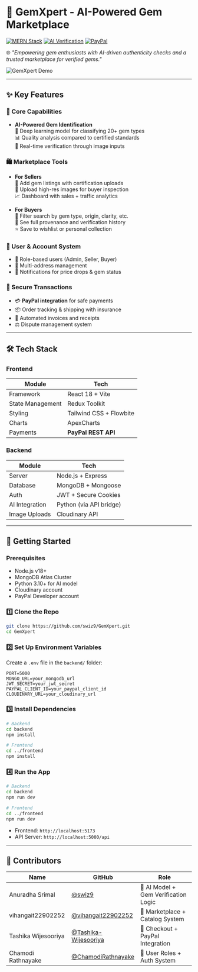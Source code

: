 
# 💎 GemXpert - AI-Powered Gem Marketplace

[![MERN Stack](https://img.shields.io/badge/MERN-Full%20Stack-blue?style=flat&logo=mongodb&logoColor=white)](https://www.mongodb.com/mern-stack)
[![AI Verification](https://img.shields.io/badge/AI-Gem%20Verification-FF6F00?style=flat&logo=openai)](https://arxiv.org/abs/2108.07258)
[![PayPal](https://img.shields.io/badge/Payments-Powered%20by%20PayPal-00457C?style=flat&logo=paypal)](https://developer.paypal.com)

🌐 *"Empowering gem enthusiasts with AI-driven authenticity checks and a trusted marketplace for verified gems."*

![GemXpert Demo](https://via.placeholder.com/1280x500.png?text=GemXpert+AI+Marketplace+Preview)

---

## ✨ Key Features

### 🔬 Core Capabilities
- **AI-Powered Gem Identification**  
  🧠 Deep learning model for classifying 20+ gem types  
  📊 Quality analysis compared to certified standards  
  🧪 Real-time verification through image inputs

### 🛍️ Marketplace Tools
- **For Sellers**  
  💎 Add gem listings with certification uploads  
  📸 Upload high-res images for buyer inspection  
  📈 Dashboard with sales + traffic analytics

- **For Buyers**  
  🔎 Filter search by gem type, origin, clarity, etc.  
  📖 See full provenance and verification history  
  ⭐ Save to wishlist or personal collection

### 👥 User & Account System
- 👤 Role-based users (Admin, Seller, Buyer)  
- 📍 Multi-address management  
- 🔔 Notifications for price drops & gem status

### 🛒 Secure Transactions
- 💳 **PayPal integration** for safe payments  
- 📦 Order tracking & shipping with insurance  
- 🧾 Automated invoices and receipts  
- ⚖️ Dispute management system

---

## 🛠 Tech Stack

### Frontend
| Module            | Tech                     |
|------------------|--------------------------|
| Framework        | React 18 + Vite          |
| State Management | Redux Toolkit            |
| Styling          | Tailwind CSS + Flowbite  |
| Charts           | ApexCharts               |
| Payments         | **PayPal REST API**      |

### Backend
| Module            | Tech                     |
|------------------|--------------------------|
| Server           | Node.js + Express        |
| Database         | MongoDB + Mongoose       |
| Auth             | JWT + Secure Cookies     |
| AI Integration   | Python (via API bridge)  |
| Image Uploads    | Cloudinary API           |

---

## 🚀 Getting Started

### Prerequisites
- Node.js v18+
- MongoDB Atlas Cluster
- Python 3.10+ for AI model
- Cloudinary account
- PayPal Developer account

### 1️⃣ Clone the Repo

```bash
git clone https://github.com/swiz9/GemXpert.git
cd GemXpert
```

### 2️⃣ Set Up Environment Variables

Create a `.env` file in the `backend/` folder:

```env
PORT=5000
MONGO_URL=your_mongodb_url
JWT_SECRET=your_jwt_secret
PAYPAL_CLIENT_ID=your_paypal_client_id
CLOUDINARY_URL=your_cloudinary_url
```

### 3️⃣ Install Dependencies

```bash
# Backend
cd backend
npm install

# Frontend
cd ../frontend
npm install
```

### 4️⃣ Run the App

```bash
# Backend
cd backend
npm run dev

# Frontend
cd ../frontend
npm run dev
```

- Frontend: `http://localhost:5173`
- API Server: `http://localhost:5000/api`

---


## 🤝 Contributors

| Name                      | GitHub                                | Role                                              |
|---------------------------|----------------------------------------|---------------------------------------------------|
| Anuradha Srimal           | [@swiz9](https://github.com/swiz9)     | 🧠 AI Model + Gem Verification Logic               |
| vihangait22902252         | [@vihangait22902252](https://github.com/vihangait22902252) | 💎 Marketplace + Catalog System     |
| Tashika Wijesooriya       | [@Tashika-Wijesooriya](https://github.com/Tashika-Wijesooriya) | 🛒 Checkout + PayPal Integration |
| Chamodi Rathnayake        | [@ChamodiRathnayake](https://github.com/ChamodiRathnayake) | 👤 User Roles + Auth System          |






